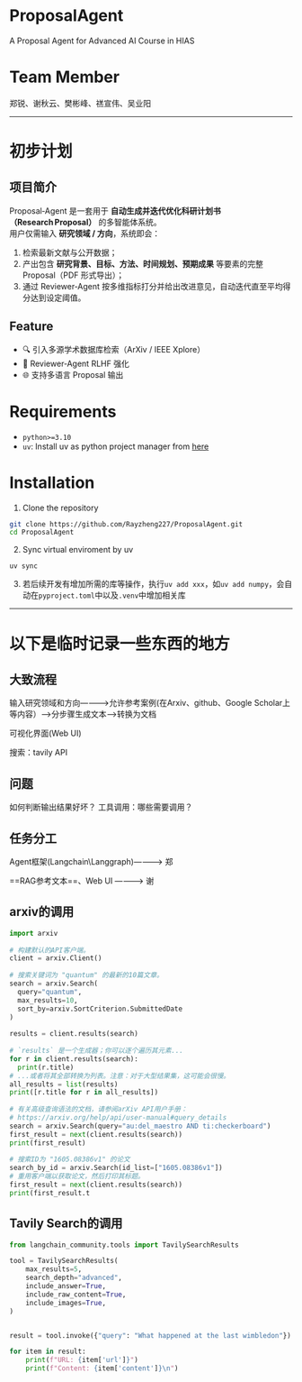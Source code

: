 # ProposalAgent
A Proposal Agent for Advanced AI Course in HIAS
# Team Member
郑锐、谢秋云、樊彬峰、禚宣伟、吴业阳

----
# 初步计划
## 项目简介
Proposal‑Agent 是一套用于 **自动生成并迭代优化科研计划书（Research Proposal）** 的多智能体系统。  
用户仅需输入 **研究领域 / 方向**，系统即会：

1. 检索最新文献与公开数据；
2. 产出包含 **研究背景、目标、方法、时间规划、预期成果** 等要素的完整 Proposal（PDF 形式导出）；
3. 通过 Reviewer‑Agent 按多维指标打分并给出改进意见，自动迭代直至平均得分达到设定阈值。

## Feature
- 🔍 引入多源学术数据库检索（ArXiv / IEEE Xplore）
- 🤖 Reviewer‑Agent RLHF 强化
- 	🌐 支持多语言 Proposal 输出

# Requirements
- `python>=3.10`
- `uv`: Install uv as python project manager from [here](https://github.com/astral-sh/uv)

# Installation
1. Clone the repository
```bash
git clone https://github.com/Rayzheng227/ProposalAgent.git
cd ProposalAgent
```
2. Sync virtual enviroment by uv
```
uv sync
```
3. 若后续开发有增加所需的库等操作，执行`uv add xxx`，如`uv add numpy`，会自动在`pyproject.toml`中以及`.venv`中增加相关库
----
# 以下是临时记录一些东西的地方

## 大致流程

输入研究领域和方向————>允许参考案例(在Arxiv、github、Google Scholar上等内容）——>分步骤生成文本——>转换为文档

可视化界面(Web UI)

搜索：tavily API


## 问题

如何判断输出结果好坏？
工具调用：哪些需要调用？

## 任务分工

Agent框架(Langchain\Langgraph)————> 郑

==RAG参考文本==、Web UI ————> 谢

## arxiv的调用
```python
import arxiv
 
# 构建默认的API客户端。
client = arxiv.Client()
 
# 搜索关键词为 "quantum" 的最新的10篇文章。
search = arxiv.Search(
  query="quantum",
  max_results=10,
  sort_by=arxiv.SortCriterion.SubmittedDate
)
 
results = client.results(search)
 
# `results` 是一个生成器；你可以逐个遍历其元素...
for r in client.results(search):
  print(r.title)
# ...或者将其全部转换为列表。注意：对于大型结果集，这可能会很慢。
all_results = list(results)
print([r.title for r in all_results])
 
# 有关高级查询语法的文档，请参阅arXiv API用户手册：
# https://arxiv.org/help/api/user-manual#query_details
search = arxiv.Search(query="au:del_maestro AND ti:checkerboard")
first_result = next(client.results(search))
print(first_result)
 
# 搜索ID为 "1605.08386v1" 的论文
search_by_id = arxiv.Search(id_list=["1605.08386v1"])
# 重用客户端以获取论文，然后打印其标题。
first_result = next(client.results(search))
print(first_result.t
```
##  Tavily Search的调用
```python
from langchain_community.tools import TavilySearchResults

tool = TavilySearchResults(
    max_results=5,
    search_depth="advanced",
    include_answer=True,
    include_raw_content=True,
    include_images=True,
)


result = tool.invoke({"query": "What happened at the last wimbledon"})

for item in result:
    print(f"URL: {item['url']}")
    print(f"Content: {item['content']}\n")

```
  



